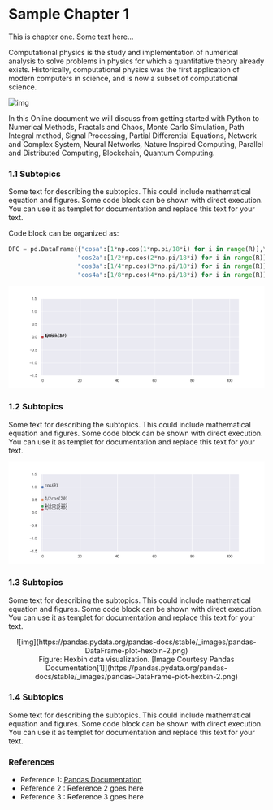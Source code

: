 # Sample Chapter 1

This is chapter one. Some text here...

Computational physics is the study and implementation of numerical analysis to solve problems in physics for which a quantitative theory already exists. Historically, computational physics was the first application of modern computers in science, and is now a subset of computational science.

![img](https://young.physics.ucsc.edu/115/mandel_col.gif)

In this Online document we will discuss from getting started with Python to Numerical Methods, Fractals and Chaos, Monte Carlo Simulation, Path Integral method, Signal Processing, Partial Differential Equations, Network and Complex System, Neural Networks, Nature Inspired Computing, Parallel and Distributed Computing, Blockchain, Quantum Computing.


### 1.1 Subtopics

Some text for describing the subtopics. This could include mathematical equation and figures. Some code block can be shown with direct execution. You can use it as templet for documentation and replace this text for your text.

Code block can be organized as:

```python
DFC = pd.DataFrame({"cosa":[1*np.cos(1*np.pi/18*i) for i in range(R)],\
                   "cos2a":[1/2*np.cos(2*np.pi/18*i) for i in range(R)],\
                   "cos3a":[1/4*np.cos(3*np.pi/18*i) for i in range(R)],\
                   "cos4a":[1/8*np.cos(4*np.pi/18*i) for i in range(R)]})
 ```

![img](img/sin.gif)

### 1.2 Subtopics

Some text for describing the subtopics. This could include mathematical equation and figures. Some code block can be shown with direct execution. You can use it as templet for documentation and replace this text for your text.

![img](img/cos.gif)

### 1.3 Subtopics

Some text for describing the subtopics. This could include mathematical equation and figures. Some code block can be shown with direct execution. You can use it as templet for documentation and replace this text for your text.

<center>
![img](https://pandas.pydata.org/pandas-docs/stable/_images/pandas-DataFrame-plot-hexbin-2.png)
</center>


<center>
Figure: Hexbin data visualization. [Image Courtesy Pandas Documentation[1]](https://pandas.pydata.org/pandas-docs/stable/_images/pandas-DataFrame-plot-hexbin-2.png)
</center>

### 1.4 Subtopics

Some text for describing the subtopics. This could include mathematical equation and figures. Some code block can be shown with direct execution. You can use it as templet for documentation and replace this text for your text.

### References
- Reference 1: [Pandas Documentation](https://pandas.pydata.org/pandas-docs/stable/_images/pandas-DataFrame-plot-hexbin-2.png)
- Reference 2 : Reference 2 goes here
- Reference 3 : Reference 3 goes here




